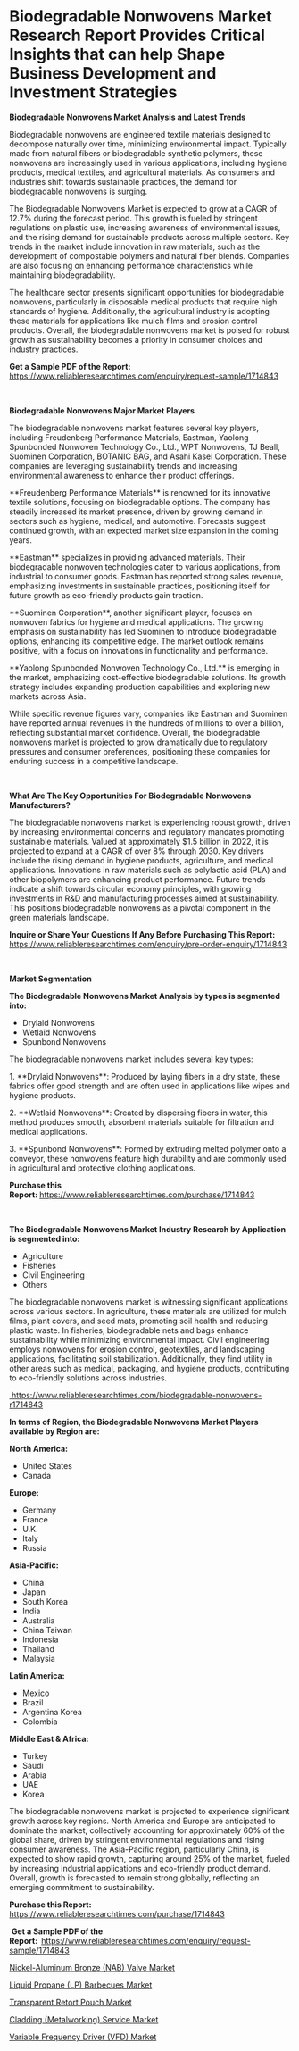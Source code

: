 <p><h1>Biodegradable Nonwovens Market Research Report Provides Critical Insights that can help Shape Business Development and Investment Strategies</h1></p><p><strong>Biodegradable Nonwovens Market Analysis and Latest Trends</strong></p>
<p><p>Biodegradable nonwovens are engineered textile materials designed to decompose naturally over time, minimizing environmental impact. Typically made from natural fibers or biodegradable synthetic polymers, these nonwovens are increasingly used in various applications, including hygiene products, medical textiles, and agricultural materials. As consumers and industries shift towards sustainable practices, the demand for biodegradable nonwovens is surging.</p><p>The Biodegradable Nonwovens Market is expected to grow at a CAGR of 12.7% during the forecast period. This growth is fueled by stringent regulations on plastic use, increasing awareness of environmental issues, and the rising demand for sustainable products across multiple sectors. Key trends in the market include innovation in raw materials, such as the development of compostable polymers and natural fiber blends. Companies are also focusing on enhancing performance characteristics while maintaining biodegradability.</p><p>The healthcare sector presents significant opportunities for biodegradable nonwovens, particularly in disposable medical products that require high standards of hygiene. Additionally, the agricultural industry is adopting these materials for applications like mulch films and erosion control products. Overall, the biodegradable nonwovens market is poised for robust growth as sustainability becomes a priority in consumer choices and industry practices.</p></p>
<p><strong>Get a Sample PDF of the Report:&nbsp;</strong> <a href="https://www.reliableresearchtimes.com/enquiry/request-sample/1714843?utm_campaign=3002&utm_medium=2&utm_source=Github&utm_content=ia&utm_term=31032025&utm_id=biodegradable-nonwovens">https://www.reliableresearchtimes.com/enquiry/request-sample/1714843</a></p>
<p>&nbsp;</p>
<p><strong>Biodegradable Nonwovens Major Market Players</strong></p>
<p><p>The biodegradable nonwovens market features several key players, including Freudenberg Performance Materials, Eastman, Yaolong Spunbonded Nonwoven Technology Co., Ltd., WPT Nonwovens, TJ Beall, Suominen Corporation, BOTANIC BAG, and Asahi Kasei Corporation. These companies are leveraging sustainability trends and increasing environmental awareness to enhance their product offerings.</p><p>**Freudenberg Performance Materials** is renowned for its innovative textile solutions, focusing on biodegradable options. The company has steadily increased its market presence, driven by growing demand in sectors such as hygiene, medical, and automotive. Forecasts suggest continued growth, with an expected market size expansion in the coming years.</p><p>**Eastman** specializes in providing advanced materials. Their biodegradable nonwoven technologies cater to various applications, from industrial to consumer goods. Eastman has reported strong sales revenue, emphasizing investments in sustainable practices, positioning itself for future growth as eco-friendly products gain traction.</p><p>**Suominen Corporation**, another significant player, focuses on nonwoven fabrics for hygiene and medical applications. The growing emphasis on sustainability has led Suominen to introduce biodegradable options, enhancing its competitive edge. The market outlook remains positive, with a focus on innovations in functionality and performance.</p><p>**Yaolong Spunbonded Nonwoven Technology Co., Ltd.** is emerging in the market, emphasizing cost-effective biodegradable solutions. Its growth strategy includes expanding production capabilities and exploring new markets across Asia.</p><p>While specific revenue figures vary, companies like Eastman and Suominen have reported annual revenues in the hundreds of millions to over a billion, reflecting substantial market confidence. Overall, the biodegradable nonwovens market is projected to grow dramatically due to regulatory pressures and consumer preferences, positioning these companies for enduring success in a competitive landscape.</p></p>
<p>&nbsp;</p>
<p><strong>What Are The Key Opportunities For Biodegradable Nonwovens Manufacturers?</strong></p>
<p><p>The biodegradable nonwovens market is experiencing robust growth, driven by increasing environmental concerns and regulatory mandates promoting sustainable materials. Valued at approximately $1.5 billion in 2022, it is projected to expand at a CAGR of over 8% through 2030. Key drivers include the rising demand in hygiene products, agriculture, and medical applications. Innovations in raw materials such as polylactic acid (PLA) and other biopolymers are enhancing product performance. Future trends indicate a shift towards circular economy principles, with growing investments in R&D and manufacturing processes aimed at sustainability. This positions biodegradable nonwovens as a pivotal component in the green materials landscape.</p></p>
<p><strong>Inquire or Share Your Questions If Any Before Purchasing This Report:</strong> <a href="https://www.reliableresearchtimes.com/enquiry/pre-order-enquiry/1714843?utm_campaign=3002&utm_medium=2&utm_source=Github&utm_content=ia&utm_term=31032025&utm_id=biodegradable-nonwovens">https://www.reliableresearchtimes.com/enquiry/pre-order-enquiry/1714843</a></p>
<p>&nbsp;</p>
<p><strong>Market Segmentation</strong></p>
<p><strong>The Biodegradable Nonwovens Market Analysis by types is segmented into:</strong></p>
<p><ul><li>Drylaid Nonwovens</li><li>Wetlaid Nonwovens</li><li>Spunbond Nonwovens</li></ul></p>
<p><p>The biodegradable nonwovens market includes several key types: </p><p>1. **Drylaid Nonwovens**: Produced by laying fibers in a dry state, these fabrics offer good strength and are often used in applications like wipes and hygiene products.</p><p>2. **Wetlaid Nonwovens**: Created by dispersing fibers in water, this method produces smooth, absorbent materials suitable for filtration and medical applications.</p><p>3. **Spunbond Nonwovens**: Formed by extruding melted polymer onto a conveyor, these nonwovens feature high durability and are commonly used in agricultural and protective clothing applications.</p></p>
<p><strong>Purchase this Report:&nbsp;</strong><a href="https://www.reliableresearchtimes.com/purchase/1714843?utm_campaign=3002&utm_medium=2&utm_source=Github&utm_content=ia&utm_term=31032025&utm_id=biodegradable-nonwovens">https://www.reliableresearchtimes.com/purchase/1714843</a></p>
<p>&nbsp;</p>
<p><strong>The Biodegradable Nonwovens Market Industry Research by Application is segmented into:</strong></p>
<p><ul><li>Agriculture</li><li>Fisheries</li><li>Civil Engineering</li><li>Others</li></ul></p>
<p><p>The biodegradable nonwovens market is witnessing significant applications across various sectors. In agriculture, these materials are utilized for mulch films, plant covers, and seed mats, promoting soil health and reducing plastic waste. In fisheries, biodegradable nets and bags enhance sustainability while minimizing environmental impact. Civil engineering employs nonwovens for erosion control, geotextiles, and landscaping applications, facilitating soil stabilization. Additionally, they find utility in other areas such as medical, packaging, and hygiene products, contributing to eco-friendly solutions across industries.</p></p>
<p><a href="https://www.reliableresearchtimes.com/biodegradable-nonwovens-r1714843?utm_campaign=3002&utm_medium=2&utm_source=Github&utm_content=ia&utm_term=31032025&utm_id=biodegradable-nonwovens">&nbsp;https://www.reliableresearchtimes.com/biodegradable-nonwovens-r1714843</a></p>
<p><strong>In terms of Region, the Biodegradable Nonwovens Market Players available by Region are:</strong></p>
<p>
    <p> <strong> North America: </strong>
        <ul>
            <li>United States</li>
            <li>Canada</li>
        </ul>
        </p> 
    <p> <strong> Europe: </strong>
        <ul>
            <li>Germany</li>
            <li>France</li>
            <li>U.K.</li>
            <li>Italy</li>
            <li>Russia</li>
        </ul>
        </p> 
    <p> <strong> Asia-Pacific: </strong>
        <ul>
            <li>China</li>
            <li>Japan</li>
            <li>South Korea</li>
            <li>India</li>
            <li>Australia</li>
            <li>China Taiwan</li>
            <li>Indonesia</li>
            <li>Thailand</li>
            <li>Malaysia</li>
        </ul>
        </p> 
    <p> <strong> Latin America: </strong>
        <ul>
            <li>Mexico</li>
            <li>Brazil</li>
            <li>Argentina Korea</li>
            <li>Colombia</li>
        </ul>
        </p> 
    <p> <strong> Middle East & Africa: </strong>
        <ul>
            <li>Turkey</li>
            <li>Saudi</li>
            <li>Arabia</li>
            <li>UAE</li>
            <li>Korea</li>
        </ul>
    </p>
    </p>
<p><p>The biodegradable nonwovens market is projected to experience significant growth across key regions. North America and Europe are anticipated to dominate the market, collectively accounting for approximately 60% of the global share, driven by stringent environmental regulations and rising consumer awareness. The Asia-Pacific region, particularly China, is expected to show rapid growth, capturing around 25% of the market, fueled by increasing industrial applications and eco-friendly product demand. Overall, growth is forecasted to remain strong globally, reflecting an emerging commitment to sustainability.</p></p>
<p><strong>Purchase this Report: </strong><a href="https://www.reliableresearchtimes.com/purchase/1714843?utm_campaign=3002&utm_medium=2&utm_source=Github&utm_content=ia&utm_term=31032025&utm_id=biodegradable-nonwovens">https://www.reliableresearchtimes.com/purchase/1714843</a></p>
<p>&nbsp;<strong>Get a Sample PDF of the Report:&nbsp;&nbsp;</strong><a href="https://www.reliableresearchtimes.com/enquiry/request-sample/1714843?utm_campaign=3002&utm_medium=2&utm_source=Github&utm_content=ia&utm_term=31032025&utm_id=biodegradable-nonwovens">https://www.reliableresearchtimes.com/enquiry/request-sample/1714843</a></p>
<p><strong></strong></p>
<p><p><a href="https://www.linkedin.com/pulse/significant-growth-anticipated-nickel-aluminum-bronze-nab-valve-rtbye?utm_campaign=3002&utm_medium=2&utm_source=Github&utm_content=ia&utm_term=31032025&utm_id=biodegradable-nonwovens">Nickel-Aluminum Bronze (NAB) Valve Market</a></p><p><a href="https://www.linkedin.com/pulse/strategic-insights-global-liquid-propane-lp-barbecues-yrzde?utm_campaign=3002&utm_medium=2&utm_source=Github&utm_content=ia&utm_term=31032025&utm_id=biodegradable-nonwovens">Liquid Propane (LP) Barbecues Market</a></p><p><a href="https://github.com/leyesamilej/Market-Research-Report-List-1/blob/main/transparent-retort-pouch-market.md?utm_campaign=3002&utm_medium=2&utm_source=Github&utm_content=ia&utm_term=31032025&utm_id=biodegradable-nonwovens">Transparent Retort Pouch Market</a></p><p><a href="https://www.linkedin.com/pulse/future-cladding-metalworking-service-market-2025-2032-ubace?utm_campaign=3002&utm_medium=2&utm_source=Github&utm_content=ia&utm_term=31032025&utm_id=biodegradable-nonwovens">Cladding (Metalworking) Service Market</a></p><p><a href="https://www.linkedin.com/pulse/forecasting-trends-variable-frequency-driver-vfd-market-sl3ze?utm_campaign=3002&utm_medium=2&utm_source=Github&utm_content=ia&utm_term=31032025&utm_id=biodegradable-nonwovens">Variable Frequency Driver (VFD) Market</a></p></p>